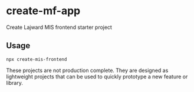 # create-mf-app
Create Lajward MIS frontend starter project

## Usage

```
npx create-mis-frontend
```

These projects are not production complete. They are designed as lightweight projects that can be used to quickly prototype a new feature or library.

